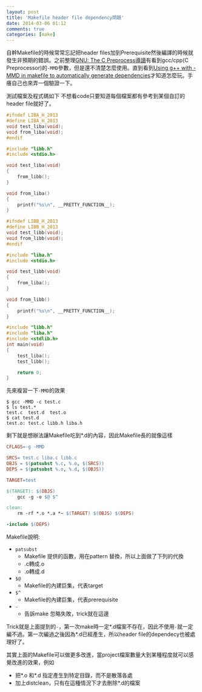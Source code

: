 ```yaml
---
layout: post
title: 'Makefile header file dependency問題'
date: 2014-03-06 01:12
comments: true
categories: [make]
---
```

自幹Makefile的時候常常忘記把header files加到Prerequisite然後編譯的時候就發生非預期的錯誤。之前整理[GNU: The C Preprocess導讀](http://wen00072.github.io/blog/2013/10/13/talk-about-c-macros)有看到gcc/cpp(C Preprocessor)的`-MMD`參數，但是還不清楚怎麼使用。直到看到[Using g++ with -MMD in makefile to automatically generate dependencies](http://stackoverflow.com/questions/11855386/using-g-with-mmd-in-makefile-to-automatically-generate-dependencies)才知道怎麼玩。手癢自己也來弄一個驗證一下。

測試檔案及程式碼如下
不想看code只要知道每個檔案都有參考到某個自訂的header file就好了。

```c liba.h
#ifndef LIBA_H_2013
#define LIBA_H_2013
void test_liba(void);
void from_liba(void);
#endif
```

```c liba.c
#include "libb.h"
#include <stdio.h>

void test_liba(void)
{
    from_libb();
}

void from_liba()
{
    printf("%s\n", __PRETTY_FUNCTION__);
}

```

```c libb.h
#ifndef LIBB_H_2013
#define LIBB_H_2013
void test_libb(void);
void from_libb(void);
#endif
```

```c libb.c  
#include "liba.h"
#include <stdio.h>

void test_libb(void)
{
    from_liba();
}

void from_libb()
{
    printf("%s\n", __PRETTY_FUNCTION__);
}
```

```c test.c
#include "libb.h"
#include "liba.h"
#include <stdlib.h>
int main(void)
{
    test_liba();
    test_libb();

    return 0;
}
```

先來複習一下`-MMD`的效果

```text 執行-MMD 結果
$ gcc -MMD -c test.c
$ ls test.*
test.c  test.d  test.o
$ cat test.d 
test.o: test.c libb.h liba.h
```

剩下就是想辦法讓Makefile吃到*.d的內容，因此Makefile長的就像這樣

```makefile Makefile
CFLAGS=-g -MMD

SRCS= test.c liba.c libb.c
OBJS = $(patsubst %.c, %.o, $(SRCS))
DEPS = $(patsubst %.o, %.d, $(OBJS))

TARGET=test

$(TARGET): $(OBJS)
	gcc -g -o $@ $^

clean:
	rm -rf *.o *.a *~ $(TARGET) $(OBJS) $(DEPS)

-include $(DEPS)
```

Makefile說明:

* `patsubst`
	* Makefile 提供的函數，用在pattern 替換，所以上面做了下列的代換
  	* .c轉成.o
    * .o轉成.d
* `$@`
	* Makefile的內建巨集，代表target
* `$^`
	* Makefile的內建巨集，代表prerequisite 
* `-`
	* 告訴make 忽略失敗，trick就在這邊
 
Trick就是上面提到的`-`，第一次make時一定*.d檔案不存在，因此不使用`-`就一定編不過。第一次編過之後因為*.d已經產生，所以header file的dependecy也被處理好了。

其實上面的Makefile可以做更多改進，當project檔案數量大到某種程度就可以感覺改進的效果，例如

* 把*.o 和*.d 指定產生到特定目錄，而不是散落各處
* 加上distclean，只有在這種情況下才去刪除*.d的檔案

